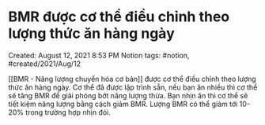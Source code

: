 ---
---

# BMR được cơ thể điều chỉnh theo lượng thức ăn hàng ngày

Created: August 12, 2021 8:53 PM
Notion tags: #notion, #created/2021/Aug/12

[[BMR - Năng lượng chuyển hóa cơ bản]] được cơ thể điều chỉnh theo lượng thức ăn hàng ngày. Cơ thể đã được lập trình sẵn, nếu bạn ăn nhiều thì cơ thể sẽ tăng BMR để giải phóng bớt năng lượng thừa. Bạn nhịn ăn thì cơ thể sẽ tiết kiệm năng lượng bằng cách giảm BMR. Lượng BMR có thể giảm tới 10-20% trong trường hợp nhịn đói.